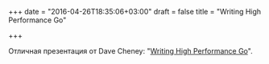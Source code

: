 +++
date = "2016-04-26T18:35:06+03:00"
draft = false
title = "Writing High Performance Go"

+++

<p>Отличная презентация от&nbsp;Dave Cheney: &quot;<a href="http://go-talks.appspot.com/github.com/davecheney/presentations/writing-high-performance-go.slide#1">Writing High Performance Go</a>&quot;.</p>

